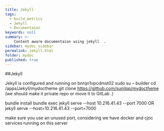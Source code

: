 ```yaml
---
title: Jekyll
tags:
  - build_metrics 
  - Jekyll
  - Documentaion
keywords: null
summary: >-
    Content aware documentaion using jekyll  .
sidebar: mydoc_sidebar
permalink: jekyll.html
folder: mydoc
published: true
---
```



##Jekyll 

Jekyll is configured and running on bnrqn1vpcdmst02
sudo su – builder
cd /apps/Jekyll/mydoctheme
git clone https://github.com/sunilpp/mydoctheme 
  (we should make it private repo or move it to GitLab .)

bundle install 
bundle exec jekyll serve --host 10.216.41.43 --port 7000
OR 
jekyll serve --host=10.216.41.43 --port=7000

make sure you use an unused port, considering we have docker and cjoc services running on this server 
